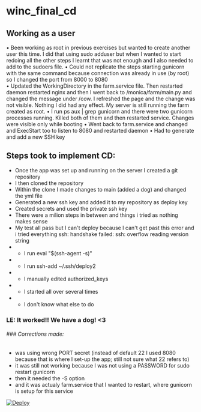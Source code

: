 # winc_final_cd
## Working as a user
•	Been working as root in previous exercises but wanted to create another user this time. I did that using sudo adduser but when I wanted to start redoing all the other steps I learnt that was not enough and I also needed to add to the sudoers file. 
•	Could not replicate the steps starting gunicorn with the same command because connection was already in use (by root) so I changed the port from 8000 to 8080	
•	Updated the WorkingDirectory in the farm.service file. Then restarted daemon restarted nginx and then I went back to /monica/farm/main.py and changed the message under /cow. I refreshed the page and the change was not visible. Nothing I did had any effect. My server is still running the farm created as root.
•	I run ps aux | grep gunicorn and there were two gunicorn processes running. Killed both of them and then restarted service. Changes were visible only while booting
•	Went back to farm.service and changed and ExecStart too to listen to 8080 and restarted daemon
•	Had to generate and add a new SSH key
## Steps took to implement CD:
- Once the app was set up and running on the server I created a git repository
- I then cloned the repository
- Within the clone I made changes to main (added a dog) and changed the yml file
- Generated a new ssh key and added it to my repository as deploy key
- Created secrets and used the private ssh key
- There were a milion steps in between and things i tried as nothing makes sense
- My test all pass but I can't deploy because I can't get past this error and i tried everything ssh: handshake failed: ssh: overflow reading version string
- - I run eval "$(ssh-agent -s)"
- - I run ssh-add ~/.ssh/deploy2 
- - I manually edited authorized_keys
- - I started all over several times
- - I don't know what else to do

### LE: It worked!! We have a dog! <3
###### ### Corrections made:
- was using wrong PORT secret (instead of default 22 I used 8080 because that is where I set-up the app; still not sure what 22 refers to)
- it was still not working because I was not using a PASSWORD for sudo restart gunicorn
- then it needed the -S option
- and it was actualy farm.service that I wanted to restart, where gunicorn is setup for this service

[![Deploy](https://github.com/spicycookie-mo/winc_final_cd/actions/workflows/deploy.yml/badge.svg)](https://github.com/spicycookie-mo/winc_final_cd/actions/workflows/deploy.yml)
